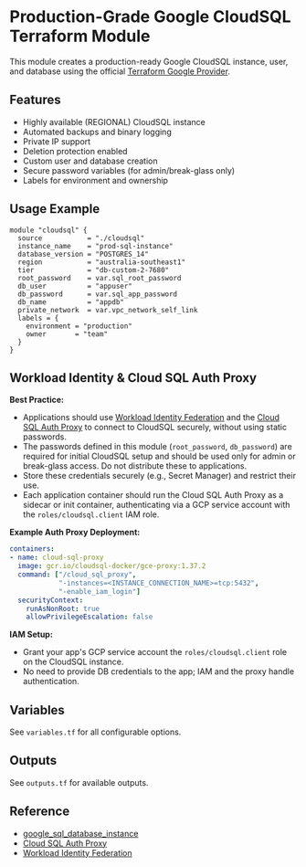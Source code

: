# Production-Grade Google CloudSQL Terraform Module

This module creates a production-ready Google CloudSQL instance, user, and database using the official [Terraform Google Provider](https://registry.terraform.io/providers/hashicorp/google/latest/docs/resources/sql_database_instance).

## Features
- Highly available (REGIONAL) CloudSQL instance
- Automated backups and binary logging
- Private IP support
- Deletion protection enabled
- Custom user and database creation
- Secure password variables (for admin/break-glass only)
- Labels for environment and ownership

## Usage Example
```hcl
module "cloudsql" {
  source           = "./cloudsql"
  instance_name    = "prod-sql-instance"
  database_version = "POSTGRES_14"
  region           = "australia-southeast1"
  tier             = "db-custom-2-7680"
  root_password    = var.sql_root_password
  db_user          = "appuser"
  db_password      = var.sql_app_password
  db_name          = "appdb"
  private_network  = var.vpc_network_self_link
  labels = {
    environment = "production"
    owner       = "team"
  }
}
```

## Workload Identity & Cloud SQL Auth Proxy

**Best Practice:**
- Applications should use [Workload Identity Federation](https://cloud.google.com/sql/docs/postgres/connect-workload-identity) and the [Cloud SQL Auth Proxy](https://cloud.google.com/sql/docs/postgres/connect-run) to connect to CloudSQL securely, without using static passwords.
- The passwords defined in this module (`root_password`, `db_password`) are required for initial CloudSQL setup and should be used only for admin or break-glass access. Do not distribute these to applications.
- Store these credentials securely (e.g., Secret Manager) and restrict their use.
- Each application container should run the Cloud SQL Auth Proxy as a sidecar or init container, authenticating via a GCP service account with the `roles/cloudsql.client` IAM role.

**Example Auth Proxy Deployment:**
```yaml
containers:
- name: cloud-sql-proxy
  image: gcr.io/cloudsql-docker/gce-proxy:1.37.2
  command: ["/cloud_sql_proxy",
            "-instances=<INSTANCE_CONNECTION_NAME>=tcp:5432",
            "-enable_iam_login"]
  securityContext:
    runAsNonRoot: true
    allowPrivilegeEscalation: false
```

**IAM Setup:**
- Grant your app's GCP service account the `roles/cloudsql.client` role on the CloudSQL instance.
- No need to provide DB credentials to the app; IAM and the proxy handle authentication.

## Variables
See `variables.tf` for all configurable options.

## Outputs
See `outputs.tf` for available outputs.

## Reference
- [google_sql_database_instance](https://registry.terraform.io/providers/hashicorp/google/latest/docs/resources/sql_database_instance)
- [Cloud SQL Auth Proxy](https://cloud.google.com/sql/docs/postgres/connect-run)
- [Workload Identity Federation](https://cloud.google.com/sql/docs/postgres/connect-workload-identity)
